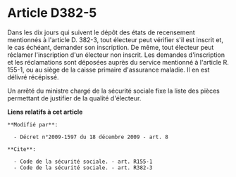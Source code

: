 # Article D382-5

Dans les dix jours qui suivent le dépôt des états de recensement mentionnés à l'article D. 382-3, tout électeur peut vérifier
s'il est inscrit et, le cas échéant, demander son inscription. De même, tout électeur peut réclamer l'inscription d'un
électeur non inscrit. Les demandes d'inscription et les réclamations sont déposées auprès du service mentionné à l'article R.
155-1, ou au siège de la caisse primaire d'assurance maladie. Il en est délivré récépissé. 

Un arrêté du ministre chargé de la sécurité sociale fixe la liste des pièces permettant de justifier de la qualité
d'électeur.

**Liens relatifs à cet article**

	**Modifié par**:

	  - Décret n°2009-1597 du 18 décembre 2009 - art. 8

	**Cite**:

	  - Code de la sécurité sociale. - art. R155-1
	  - Code de la sécurité sociale. - art. R382-3

